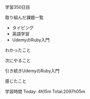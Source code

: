 学習350日目

取り組んだ課題一覧

- タイピング
- 英語学習
- UdemyのRuby入門

わかったこと

次にやること

引き続きUdemyのRuby入門

感じたこと

学習時間 Today: 4h15m Total:2097h05m